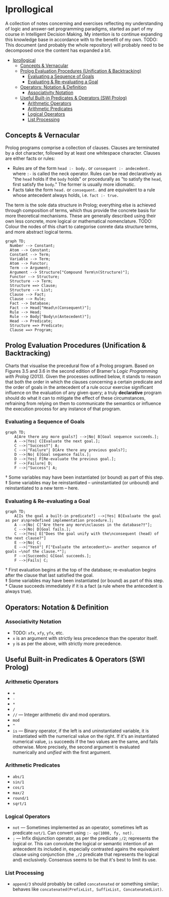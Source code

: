 
# Iprollogical

A collection of notes concerning and exercises reflecting my understanding of logic and answer-set programming paradigms, started as part of my course in Intelligent Decision Making. My intention is to continue expanding this knowledge base in accordance with to the benefit of my own. TODO: This document (and probably the whole repository) will probably need to be decomposed once the content has expanded a bit.

- [Iprollogical](#iprollogical)
  - [Concepts \& Vernacular](#concepts--vernacular)
  - [Prolog Evaluation Procedures (Unification \& Backtracking)](#prolog-evaluation-procedures-unification--backtracking)
    - [Evaluating a Sequence of Goals](#evaluating-a-sequence-of-goals)
    - [Evaluating \& Re-evaluating a Goal](#evaluating--re-evaluating-a-goal)
  - [Operators: Notation \& Definition](#operators-notation--definition)
    - [Associativity Notation](#associativity-notation)
  - [Useful Built-in Predicates \& Operators (SWI Prolog)](#useful-built-in-predicates--operators-swi-prolog)
    - [Arithmetic Operators](#arithmetic-operators)
    - [Arithmetic Predicates](#arithmetic-predicates)
    - [Logical Operators](#logical-operators)
    - [List Processing](#list-processing)

## Concepts & Vernacular

Prolog programs comprise a collection of clauses. Clauses are terminated by a dot character, followed by at least one whitespace character. Clauses are either facts or rules:
- Rules are of the form `head :- body.` or `consequent :- andecedent.` where `:-` is called the neck operator. Rules can be read declaratively as "the `head` holds if the `body` holds" or procedurally as "to satisfy the `head`, first satisfy the `body`." The former is usually more idiomatic.
- Facts take the form `head.` or `consequent.` and are equivalent to a rule whose antecedent always holds, i.e. `fact :- true.`

The term is the sole data structure in Prolog; everything else is achieved through composition of terms, which thus provide the concrete basis for more theoretical mechanisms. These are generally described using their own less concrete, more logical or mathematical nomenclature. TODO: Colour the nodes of this chart to categorise conrete data structure terms, and more abstract logical terms.

```mermaid
graph TD;
  Number --> Constant;
  Atom --> Constant;
  Constant --> Term;
  Variable --> Term;
  Atom --> Functor;
  Term --> Argument;
  Argument --> Structure["Compound Term\n(Structure)"];
  Functor --> Structure;
  Structure --> Term;
  Structure ==> Clause;
  Structure --> List;
  Clause --> Fact;
  Clause --> Rule;
  Fact --> Database;
  Fact --> Head["Head\n(Consequent)"];
  Rule --> Head;
  Rule --> Body["Body\n(Antecedent)"];
  Head --> Predicate;
  Structure ==> Predicate;
  Clause ==> Program;
```

## Prolog Evaluation Procedures (Unification & Backtracking)

Charts that visualise the precedural flow of a Prolog program. Based on Figures 3.5 and 3.6 in the second edition of Bramer's *Logic Programming with Prolog* (2013). Given the processes outlined below, it stands to reason that both the order in which the clauses concerning a certain predicate and the order of goals in the antecedent of a rule occur exercise significant influence on the evaluation of any given query; a truly **declarative** program should do what it can to mitigate the effect of these circumstances, refraining from relying on them to communicate the semantics or influence the execution process for any instance of that program.

### Evaluating a Sequence of Goals

```mermaid
graph TD;
    A[Are there any more goals?] -->|No| B[Goal sequence succeeds.];
    A -->|Yes| C[Evaluate the next goal.];
    C -->|"Success†"| A;
    C -->|"Failure"| D[Are there any previous goals?];
    D -->|No| E[Goal sequence fails.];
    D -->|Yes| F[Re-evaluate the previous goal.];
    F -->|Failure| D;
    F -->|"Success"| A;
```
† Some variables may have been instantiated (or bound) as part of this step.<br>
‡ Some variables may be reinstantiated – uninstantiated (or unbound) and reinstantiated to a new term – here.

### Evaluating & Re-evaluating a Goal

```mermaid
graph TD;
    A[Is the goal a built-in predicate?] -->|Yes| B[Evaluate the goal as per a\npredefined implementation procedure.];
    A -->|No| C["Are there any more\nclauses in the database?†"];
    C -->|No| D[Goal fails.];
    C -->|Yes| E["Does the goal unify with the\nconsequent (head) of the next clause?"]
    E -->|No| C;
    E -->|"Yes‡"| F["Evaluate the antecedent\n– another sequence of goals –\nof the clause.*"];
    F -->|Succeeds| G[Goal succeeds.];
    F -->|Fails| C;
```
† First evaluation begins at the top of the database; re-evaluation begins after the clause that last satisfied the goal.<br>
‡ Some variables may have been instantiated (or bound) as part of this step.<br>
\* Clause succeeds immediately if it is a fact (a rule where the antecedent is always true).

## Operators: Notation & Definition

### Associativity Notation

- TODO: `xfx`, `xfy`, `yfx`, etc.
- `x` is an argument with strictly less precedence than the operator itself.
- `y` is as per the above, with strictly more precedence.

## Useful Built-in Predicates & Operators (SWI Prolog)

### Arithmetic Operators

- `+`
- `-`
- `*`
- `/`
- `//` — Integer arithmetic div and mod operators.
- `mod`
- `^`
- `is` — Binary operator, if the left is and uninstantiated variable, it is instantiated with the numerical value on the right. If it's an instantiated numerical value, `is` succeeds if the two values are the same, and fails otherwise. More precisely, the second argument is evaluated numerically and *unified* with the first argument.

### Arithmetic Predicates

- `abs/1`
- `sin/1`
- `cos/1`
- `max/2`
- `round/1`
- `sqrt/1`

### Logical Operators

- `not` — Sometimes implemented as an operator, sometimes left as predicate `not/1`. Can convert using `:- op(1000, fy, not).`
- `;` — Infix disjunction operator, as per the predicate `;/2`; represents the logical or. This can convolute the logical or semantic intention of an antecedent its included in, especially contrasted agains the equivalent clause using conjunction (the `,/2` predicate that represents the logical and) exclusively. Consensus seems to be that it's best to limit its use.

### List Processing

- `append/3` should probably be called `concatenated` or something similar; behaves like `concatenated(PrefixList, SuffixList, ConcatenatedList)`.